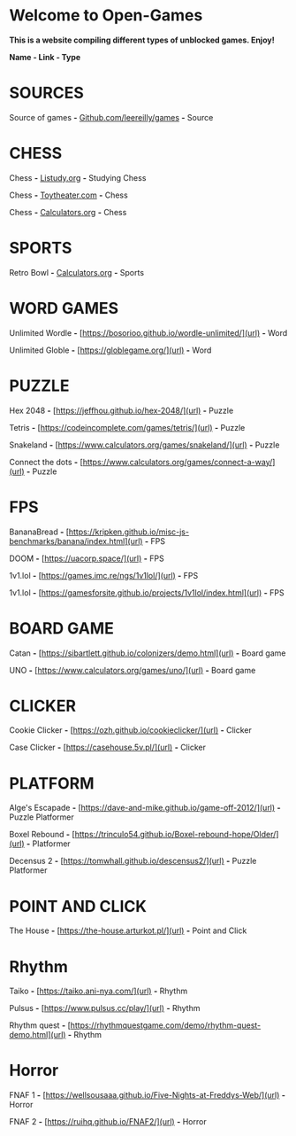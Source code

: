# Welcome to Open-Games

**This is a website compiling different types of unblocked games. Enjoy!**

**Name - Link - Type**

# SOURCES

Source of games **-** <a href="https://github.com/leereilly/games">Github.com/leereilly/games</a>  **-** Source

# CHESS

Chess **-** <a href="https://listudy.org/en">Listudy.org</a> **-** Studying Chess

Chess **-** <a href="https://toytheater.com/chess/">Toytheater.com</a> **-** Chess

Chess **-** <a href="https://www.calculators.org/games/master-chess/">Calculators.org</a> **-**  Chess

# SPORTS

Retro Bowl **-** <a href="https://jakwhegf.github.io/uab123/">Calculators.org</a> **-** Sports 

# WORD GAMES

Unlimited Wordle **-** [https://bosorioo.github.io/wordle-unlimited/](url) **-** Word

Unlimited Globle **-** [https://globlegame.org/](url) **-** Word

# PUZZLE

Hex 2048 **-** [https://jeffhou.github.io/hex-2048/](url) **-** Puzzle

Tetris **-** [https://codeincomplete.com/games/tetris/](url) **-** Puzzle

Snakeland **-** [https://www.calculators.org/games/snakeland/](url) **-** Puzzle

Connect the dots **-** [https://www.calculators.org/games/connect-a-way/](url) **-** Puzzle

# FPS

BananaBread **-** [https://kripken.github.io/misc-js-benchmarks/banana/index.html](url) **-** FPS

DOOM **-** [https://uacorp.space/](url) **-** FPS

1v1.lol **-** [https://games.imc.re/ngs/1v1lol/](url) **-** FPS

1v1.lol **-**  [https://gamesforsite.github.io/projects/1v1lol/index.html](url) **-** FPS

# BOARD GAME

Catan **-** [https://sibartlett.github.io/colonizers/demo.html](url) **-** Board game

UNO **-** [https://www.calculators.org/games/uno/](url) **-** Board game

# CLICKER

Cookie Clicker **-** [https://ozh.github.io/cookieclicker/](url) **-** Clicker

Case Clicker **-** [https://casehouse.5v.pl/](url) **-** Clicker

# PLATFORM

Alge's Escapade **-** [https://dave-and-mike.github.io/game-off-2012/](url) **-** Puzzle Platformer

Boxel Rebound **-** [https://trinculo54.github.io/Boxel-rebound-hope/Older/](url) **-** Platformer

Decensus 2 **-** [https://tomwhall.github.io/descensus2/](url) **-** Puzzle Platformer

# POINT AND CLICK

The House **-** [https://the-house.arturkot.pl/](url) **-** Point and Click

# Rhythm

Taiko **-** [https://taiko.ani-nya.com/](url) **-** Rhythm

Pulsus **-** [https://www.pulsus.cc/play/](url) **-** Rhythm

Rhythm quest **-** [https://rhythmquestgame.com/demo/rhythm-quest-demo.html](url) **-** Rhythm

# Horror

FNAF 1 **-** [https://wellsousaaa.github.io/Five-Nights-at-Freddys-Web/](url) **-** Horror

FNAF 2 **-** [https://ruihq.github.io/FNAF2/](url) **-** Horror



